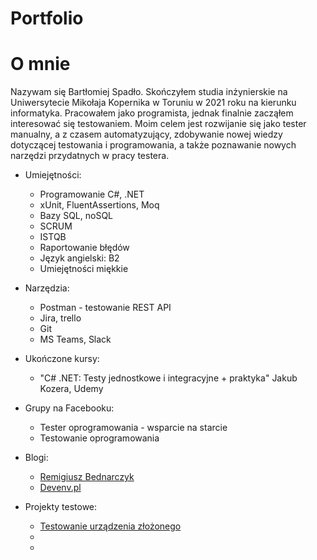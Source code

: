 # Portfolio


# O mnie

Nazywam się Bartłomiej Spadło. Skończyłem studia inżynierskie na Uniwersytecie Mikołaja Kopernika w Toruniu w 2021 roku na kierunku informatyka. Pracowałem jako programista, jednak finalnie zacząłem interesować się testowaniem. Moim celem jest rozwijanie się jako tester manualny, a z czasem automatyzujący, zdobywanie nowej wiedzy dotyczącej testowania i programowania,  a także poznawanie nowych narzędzi przydatnych w pracy testera. 
   
   
* Umiejętności:
  * Programowanie C#, .NET
  * xUnit, FluentAssertions, Moq
  * Bazy SQL, noSQL 
  * SCRUM
  * ISTQB
  * Raportowanie błędów
  * Język angielski: B2 
  * Umiejętności miękkie


* Narzędzia:
  *  Postman - testowanie REST API
  *  Jira, trello
  *  Git 
  *  MS Teams, Slack   
   

* Ukończone kursy:
  * "C# .NET: Testy jednostkowe i integracyjne + praktyka" Jakub Kozera, Udemy


* Grupy na Facebooku: 
  *  Tester oprogramowania - wsparcie na starcie
  *  Testowanie oprogramowania


* Blogi:
  *  [Remigiusz Bednarczyk](https://remigiuszbednarczyk.pl/)
  *  [Devenv.pl](https://devenv.pl/)



* Projekty testowe:
  * [Testowanie urządzenia złożonego](https://trello.com/b/NdTdoWuW/zmyw3000)
  *
  *
  
  
